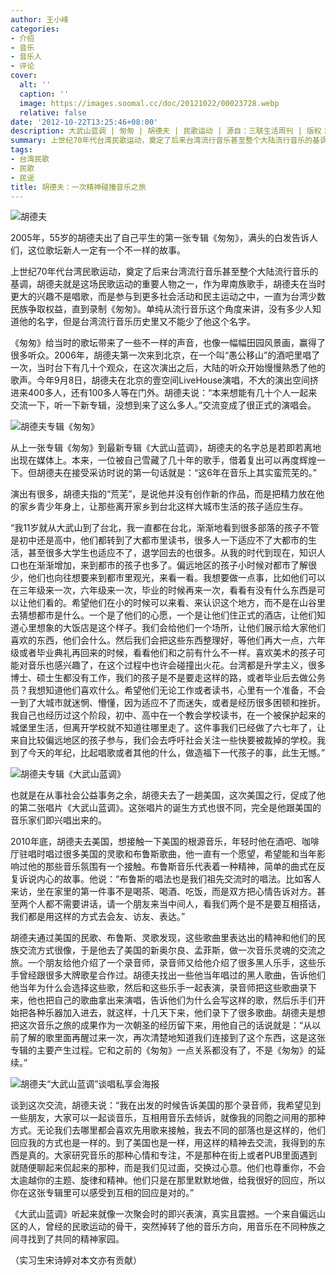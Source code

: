 ```yaml
---
author: 王小峰
categories:
- 介绍
- 音乐
- 音乐人
- 评论
cover:
  alt: ''
  caption: ''
  image: https://images.soomal.cc/doc/20121022/00023728.webp
  relative: false
date: '2012-10-22T13:25:46+08:00'
description: 大武山蓝调 | 匆匆 | 胡德夫 | 民歌运动 | 源自：三联生活周刊 | 版权：转载 |  平均/总评分：00.00/0
summary: 上世纪70年代台湾民歌运动，奠定了后来台湾流行音乐甚至整个大陆流行音乐的基调，胡德夫就是这场民歌运动的重要人物之一，作为卑南族歌手，胡德夫在当时更大的兴趣不是唱歌，而是参与到更多社会活动和民主运动之中，一直为台湾少数民族争取权益，直到录制《匆匆》。单纯从流行音乐这个角度来讲……
tags:
- 台湾民歌
- 民歌
- 民谣
title: 胡德夫：一次精神碰撞音乐之旅
---
```


![胡德夫](https://images.soomal.cc/doc/20121022/00023728.webp)



2005年，55岁的胡德夫出了自己平生的第一张专辑《匆匆》，满头的白发告诉人们，这位歌坛新人一定有一个不一样的故事。

上世纪70年代台湾民歌运动，奠定了后来台湾流行音乐甚至整个大陆流行音乐的基调，胡德夫就是这场民歌运动的重要人物之一，作为卑南族歌手，胡德夫在当时更大的兴趣不是唱歌，而是参与到更多社会活动和民主运动之中，一直为台湾少数民族争取权益，直到录制《匆匆》。单纯从流行音乐这个角度来讲，没有多少人知道他的名字，但是台湾流行音乐历史里又不能少了他这个名字。

《匆匆》给当时的歌坛带来了一些不一样的声音，也像一幅幅田园风景画，赢得了很多听众。2006年，胡德夫第一次来到北京，在一个叫“愚公移山”的酒吧里唱了一次，当时台下有几十个观众，在这次演出之后，大陆的听众开始慢慢熟悉了他的歌声。今年9月8日，胡德夫在北京的壹空间LiveHouse演唱，不大的演出空间挤进来400多人，还有100多人等在门外。胡德夫说：“本来想能有几十个人一起来交流一下，听一下新专辑，没想到来了这么多人。”交流变成了很正式的演唱会。

![胡德夫专辑《匆匆》](https://images.soomal.cc/doc/20121022/00023729.webp)





从上一张专辑《匆匆》到最新专辑《大武山蓝调》，胡德夫的名字总是若即若离地出现在媒体上。本来，一位被自己雪藏了几十年的歌手，借着复出可以再度辉煌一下。但胡德夫在接受采访时说的第一句话就是：“这6年在音乐上其实蛮荒芜的。”

演出有很多，胡德夫指的“荒芜”，是说他并没有创作新的作品，而是把精力放在他的家乡青少年身上，让那些离开家乡到台北这样大城市生活的孩子适应生存。

“我11岁就从大武山到了台北，我一直都在台北，渐渐地看到很多部落的孩子不管是初中还是高中，他们都转到了大都市里读书，很多人一下适应不了大都市的生活，甚至很多大学生也适应不了，退学回去的也很多。从我的时代到现在，知识人口也在渐渐增加，来到都市的孩子也多了。偏远地区的孩子小时候对都市了解很少，他们也向往想要来到都市里观光，来看一看。我想要做一点事，比如他们可以在三年级来一次，六年级来一次，毕业的时候再来一次，看看有没有什么东西是可以让他们看的。希望他们在小的时候可以来看、来认识这个地方，而不是在山谷里去猜想都市是什么。一个是了他们的心愿，一个是让他们住正式的酒店，让他们知道心里想象的大饭店是这个样子。我们会给他们一个场所，让他们展示给大家他们喜欢的东西，他们会什么。然后我们会把这些东西整理好，等他们再大一点，六年级或者毕业典礼再回来的时候，看看他们和之前有什么不一样。喜欢美术的孩子可能对音乐也感兴趣了，在这个过程中也许会碰撞出火花。台湾都是升学主义，很多博士、硕士生都没有工作，我们的孩子是不是要走这样的路，或者毕业后去做公务员？我想知道他们喜欢什么。希望他们无论工作或者读书，心里有一个准备，不会一到了大城市就迷惘、懵懂，因为适应不了而迷失，或者是经历很多困顿和挫折。我自己也经历过这个阶段，初中、高中在一个教会学校读书，在一个被保护起来的城堡里生活，但离开学校就不知道往哪里走了。这件事我们已经做了六七年了，让来自比较偏远地区的孩子参与，我们会去呼吁社会关注一些快要被裁掉的学校。我到了今天的年纪，比起唱歌或者其他的什么，做造福下一代孩子的事，此生无憾。”

![胡德夫专辑《大武山蓝调》](https://images.soomal.cc/doc/20121022/00023731.webp)





也就是在从事社会公益事务之余，胡德夫去了一趟美国，这次美国之行，促成了他的第二张唱片《大武山蓝调》。这张唱片的诞生方式也很不同，完全是他跟美国的音乐家们即兴唱出来的。

2010年底，胡德夫去美国，想接触一下美国的根源音乐，年轻时他在酒吧、咖啡厅驻唱时唱过很多美国的灵歌和布鲁斯歌曲，他一直有一个愿望，希望能和当年影响过他的那些音乐氛围有一个接触。布鲁斯音乐代表着一种精神，简单的曲式在反复诉说内心的故事。他说：“布鲁斯的唱法也是我们祖先交流时的唱法。比如客人来访，坐在家里的第一件事不是喝茶、喝酒、吃饭，而是双方把心情告诉对方。甚至两个人都不需要讲话，请一个朋友来当中间人，看我们两个是不是要互相搭话，我们都是用这样的方式去会友、访友、表达。”

胡德夫通过美国的民歌、布鲁斯、灵歌发现，这些歌曲里表达出的精神和他们的民族交流方式很像，于是他去了美国的新奥尔良、孟菲斯，做一次音乐灵魂的交流之旅。一个朋友给他介绍了一个录音师，录音师又给他介绍了很多黑人乐手，这些乐手曾经跟很多大牌歌星合作过。胡德夫找出一些他当年唱过的黑人歌曲，告诉他们他当年为什么会选择这些歌，然后和这些乐手一起表演，录音师把这些歌曲录下来，他也把自己的歌曲拿出来演唱，告诉他们为什么会写这样的歌，然后乐手们开始把各种乐器加入进去，就这样，十几天下来，他们录下了很多歌曲。胡德夫是想把这次音乐之旅的成果作为一次朝圣的经历留下来，用他自己的话说就是：“从以前了解的歌里面再醒过来一次，再次清楚地知道我们连接到了这个东西，这是这张专辑的主要产生过程。它和之前的《匆匆》一点关系都没有了，不是《匆匆》的延续。”

![胡德夫“大武山蓝调”谈唱私享会海报](https://images.soomal.cc/doc/20121022/00023730.webp)





谈到这次交流，胡德夫说：“我在出发的时候告诉美国的那个录音师，我希望见到一些朋友，大家可以一起谈音乐，互相用音乐去倾诉，就像我的同胞之间用的那种方式。无论我们去哪里都会喜欢先用歌来接触，我去不同的部落也是这样的，他们回应我的方式也是一样的。到了美国也是一样，用这样的精神去交流，我得到的东西是真的。大家研究音乐的那种心情和专注，不是那种在街上或者PUB里面遇到就随便聊起来侃起来的那种，而是我们见过面，交换过心意。他们也尊重你，不会太逾越你的主题、旋律和精神。他们只是在那里默默地做，给我很好的回应，所以你在这张专辑里可以感受到互相的回应是对的。”

《大武山蓝调》听起来就像一次聚会时的即兴表演，真实且震撼。一个来自偏远山区的人，曾经的民歌运动的骨干，突然掉转了他的音乐方向，用音乐在不同种族之间寻找到了共同的精神家园。

（实习生宋诗婷对本文亦有贡献）
